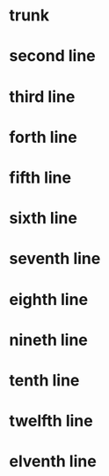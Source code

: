 # trunk
# second line
# third line
# forth line
# fifth line
# sixth line
# seventh line
# eighth line
# nineth line
# tenth line
# twelfth line
# elventh line
